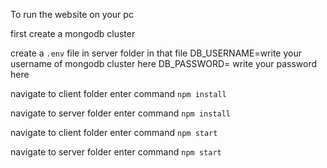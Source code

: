 To run the website on your pc

first create a mongodb cluster

create a `.env` file in server folder
    in that file 
        DB_USERNAME=write your username of mongodb cluster here
        DB_PASSWORD= write your password here

navigate to client folder
 enter command `npm install`

navigate to server folder
 enter command `npm install`

navigate to client folder
 enter command `npm start`

navigate to server folder
 enter command `npm start`